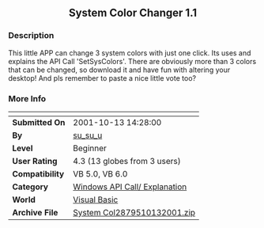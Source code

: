 ﻿<div align="center">

## System Color Changer 1\.1


</div>

### Description

This little APP can change 3 system colors with just one click. Its uses and explains the API Call 'SetSysColors'. There are obviously more than 3 colors that can be changed, so download it and have fun with altering your desktop! And pls remember to paste a nice little vote too?
 
### More Info
 


<span>             |<span>
---                |---
**Submitted On**   |2001-10-13 14:28:00
**By**             |[su\_su\_u](https://github.com/Planet-Source-Code/PSCIndex/blob/master/ByAuthor/su-su-u.md)
**Level**          |Beginner
**User Rating**    |4.3 (13 globes from 3 users)
**Compatibility**  |VB 5\.0, VB 6\.0
**Category**       |[Windows API Call/ Explanation](https://github.com/Planet-Source-Code/PSCIndex/blob/master/ByCategory/windows-api-call-explanation__1-39.md)
**World**          |[Visual Basic](https://github.com/Planet-Source-Code/PSCIndex/blob/master/ByWorld/visual-basic.md)
**Archive File**   |[System Col2879510132001\.zip](https://github.com/Planet-Source-Code/su-su-u-system-color-changer-1-1__1-28039/archive/master.zip)








